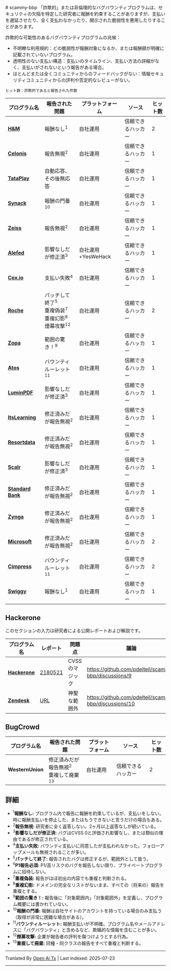 <translate-content># scammy-bbp
「詐欺的」または非倫理的なバグバウンティプログラムは、セキュリティの欠陥を特定した研究者に報酬を約束することがありますが、支払いを遅延させたり、全く支払わなかったり、開示された脆弱性を悪用したりすることがあります。

詐欺的な可能性のあるバグバウンティプログラムの兆候：

- 不明瞭な利用規約：どの脆弱性が報酬対象になるか、または報酬額が明確に記載されていないプログラム。
- 透明性のない支払い構造：支払いのタイムライン、支払い方法の詳細がなく、支払いがされないという報告がある場合。
- ほとんどまたは全くコミュニティからのフィードバックがない：情報セキュリティコミュニティからの評判や否定的なレビューがない。

`ヒット数：詐欺的であると報告された件数`

| プログラム名              | 報告された問題                                        | プラットフォーム | ソース     | ヒット数
|---------------------------|-------------------------------------------------------|------------|----------------------| ------
| **[H&M](https://www.hm.com/security.txt)** | 報酬なし<sup>1</sup> | 自社運用|  信頼できるハッカー | 2
| **[Celonis](https://www.celonis.com/pdf/vulnerability-disclosure-program/)** | 報告無視<sup>2</sup> | 自社運用 |信頼できるハッカー        | 1
| **[TataPlay](https://www.tataplay.com/bug-bounty-hunter)** | 自動応答、その後無応答 | 自社運用| 信頼できるハッカー | 1
| **[Synack](https://synack.responsibledisclosure.com/hc/en-us)** | 報酬の門番<sup>10</sup>|自社運用 | 信頼できるハッカー | 1
| **[Zeiss](https://www.zeiss.com/disclosure-policy.pdf)**| 報告無視<sup>2</sup> | 自社運用 |信頼できるハッカー| 1
| **[Alefed](https://vdp.alefeducation.com/p/Vulnerability-Disclosure-Policy-and-Submission-Form)**| 影響なしだが修正済<sup>3</sup> |自社運用+YesWeHack|信頼できるハッカー | 1
| **[Cex.io](https://blog.cex.io/news/cex-io-bug-bounty-program-and-policy-22948)**| 支払い失敗<sup>4</sup> | 自社運用 | 信頼できるハッカー | 1 
| **[Roche](https://hackerone.com/roche?type=team)** | パッチして終了<sup>5</sup><br> 重複偽装<sup>7</sup><br>重複幻影<sup>8</sup><br>煙幕攻撃<sup>12</sup>|自社運用 | 信頼できるハッカー | 2
| **[Zopa](https://zopa.com/.well-known/security.txt)** | 範囲の驚き！<sup>9</sup> |自社運用 | 信頼できるハッカー | 1
| **[Atos](https://hackerone.com/atos?type=team)**| バウンティルーレット<sup>11</sup>|自社運用 | 信頼できるハッカー | 1
| **[LuminPDF](https://www.luminpdf.com/bug-bounty-program)** | 影響なしだが修正済<sup>3</sup>|自社運用 | 信頼できるハッカー | 1
| **[ItsLearning](https://itslearning.com/privacy-commitment/responsible-disclosure)** | 修正済みだが報告無視<sup>2</sup> | 自社運用 | 信頼できるハッカー | 1
| **[Resortdata](https://www.resortdata.com/about/responsible-disclosure/)** | 修正済みだが報告無視<sup>2</sup> | 自社運用 | 信頼できるハッカー | 1
| **[Scalr](https://www.scalr.com/system-description)** | 影響なしだが修正済<sup>3</sup> | 自社運用 | 信頼できるハッカー | 1
| **[Standard Bank](http://www.standardbank.co.za/)** | 修正済みだが報告無視<sup>2</sup> | 自社運用 | 信頼できるハッカー | 1
| **[Zynga](https://www.zynga.com/security/rdp)** | 修正済みだが報告無視<sup>2</sup> | 自社運用 | 信頼できるハッカー | 1
| **[Microsoft](https://www.microsoft.com/en-us/msrc/bounty)** | 修正済みだが報告無視<sup>2</sup> <br>  | 自社運用 | 信頼できるハッカー | 2
| **[Cimpress](https://cimpress.com/privacy-security/)** | バウンティルーレット<sup>11</sup> | 自社運用 | 信頼できるハッカー | 2
| **[Swiggy](https://www.swiggy.com/bug-bounty)** | 報酬なし<sup>1</sup> | 自社運用 | 信頼できるハッカー | 1


## Hackerone

このセクションの入力は研究者による公開レポートおよび解説です。

| プログラム名     | レポート       | 問題点 | 議論
|----------------|---------------|------------|---------------
| **[Hackerone]()**|[2180521](https://hackerone.com/reports/2180521)|CVSSのマジック| https://github.com/pdelteil/scammy-bbp/discussions/9
|**[Zendesk]()**| [URL](https://gist.github.com/hackermondev/68ec8ed145fcee49d2f5e2b9d2cf2e52)|神聖な範囲外| https://github.com/pdelteil/scammy-bbp/discussions/10

## BugCrowd

| プログラム名              | 報告された問題                                        | プラットフォーム | ソース     | ヒット数
|---------------------------|-------------------------------------------------------|------------|----------------------| ------
| **WesternUnion** | 修正済みだが報告無視<sup>2</sup> <br> 重複して廃棄<sup>13</sup>  | 自社運用 | 信頼できるハッカー | 2


## 詳細

- <sup>1</sup>**報酬なし:** プログラム内で報告に報酬を約束しているが、支払いをしない。時に報酬支払いを停止した、またはもうできないと言うだけの場合もある。
- <sup>2</sup>**報告無視:** 研究者に全く返答しない。2ヶ月以上返答なしが続いている。
- <sup>3</sup>**影響なしだが修正済:** バグはCVSS 0と評価され影響なし、または類似の理由であるが修正されている。  
- <sup>4</sup>**支払い失敗:** バウンティ支払いに同意したが支払われなかった。フォローアップメールも無視されることが多い。
- <sup>5</sup>**パッチして終了:** 報告されたバグは修正するが、範囲外として扱う。
- <sup>6</sup>**P1報告必須:** P1/高リスクのバグを報告しない限り、プライベートプログラムに招待しない。
- <sup>7</sup>**重複偽装:** 報告がほぼ初出の内容でも重複と判断される。
- <sup>8</sup>**重複幻影:** ドメインの完全なリストがないまま、すべての（将来の）報告を重複とする。
- <sup>9</sup>**範囲の驚き！:** 報告後に「対象範囲内」「対象範囲外」を定義し、プログラム概要には書かれていない。
- <sup>10</sup>**報酬の門番:** 報酬は自社サイトのアカウントを持っている場合のみ支払う（取得が非常に困難な場合がある）。
- <sup>11</sup>**バウンティルーレット:** 報酬支払いが不明確。プログラム名やメールアドレスに「バグバウンティ」と含めるなど、欺瞞的な情報を含むことが多い。
- <sup>12</sup>**煙幕攻撃:** 企業が報告者の評判を傷つけようとする行為。
- <sup>13</sup>**重複して廃棄:** 同種・同クラスの報告をすべて重複と判断する。
</translate-content>


---

Tranlated By [Open Ai Tx](https://github.com/OpenAiTx/OpenAiTx) | Last indexed: 2025-07-23

---